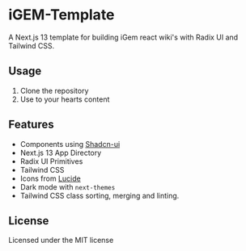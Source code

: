 # iGEM-Template

A Next.js 13 template for building iGem react wiki's with Radix UI and Tailwind CSS.

## Usage

1. Clone the repository
2. Use to your hearts content

## Features

- Components using [Shadcn-ui](https://github.com/shadcn/ui)
- Next.js 13 App Directory
- Radix UI Primitives
- Tailwind CSS
- Icons from [Lucide](https://lucide.dev)
- Dark mode with `next-themes`
- Tailwind CSS class sorting, merging and linting.

## License

Licensed under the MIT license
